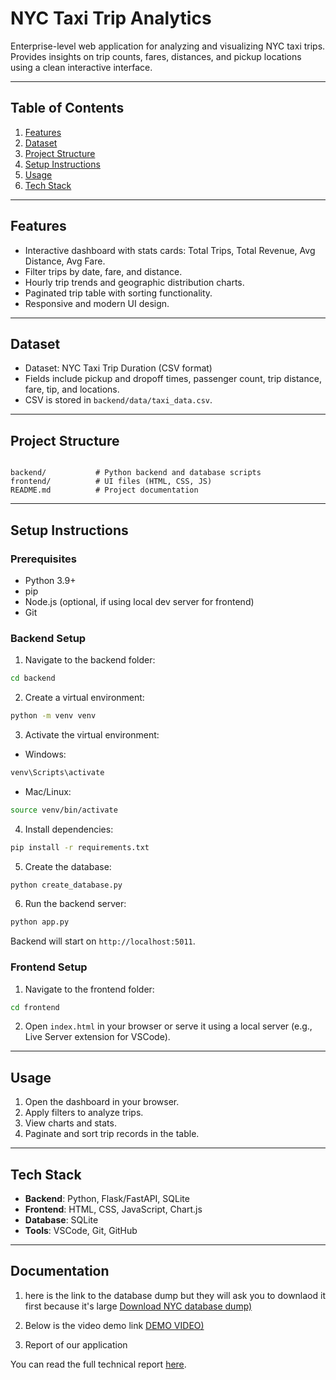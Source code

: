 # NYC Taxi Trip Analytics

Enterprise-level web application for analyzing and visualizing NYC taxi trips.  
Provides insights on trip counts, fares, distances, and pickup locations using a clean interactive interface.

---

## Table of Contents

1. [Features](#features)
2. [Dataset](#dataset)
3. [Project Structure](#project-structure)
4. [Setup Instructions](#setup-instructions)
5. [Usage](#usage)
6. [Tech Stack](#tech-stack)

---

## Features

- Interactive dashboard with stats cards: Total Trips, Total Revenue, Avg Distance, Avg Fare.
- Filter trips by date, fare, and distance.
- Hourly trip trends and geographic distribution charts.
- Paginated trip table with sorting functionality.
- Responsive and modern UI design.

---

## Dataset

- Dataset: NYC Taxi Trip Duration (CSV format)
- Fields include pickup and dropoff times, passenger count, trip distance, fare, tip, and locations.
- CSV is stored in `backend/data/taxi_data.csv`.

---

## Project Structure

```

backend/           # Python backend and database scripts
frontend/          # UI files (HTML, CSS, JS)
README.md          # Project documentation

````

---

## Setup Instructions

### Prerequisites

- Python 3.9+
- pip
- Node.js (optional, if using local dev server for frontend)
- Git

### Backend Setup

1. Navigate to the backend folder:
```bash
cd backend
````

2. Create a virtual environment:

```bash
python -m venv venv
```

3. Activate the virtual environment:

* Windows:

```bash
venv\Scripts\activate
```

* Mac/Linux:

```bash
source venv/bin/activate
```

4. Install dependencies:

```bash
pip install -r requirements.txt
```

5. Create the database:

```bash
python create_database.py
```

6. Run the backend server:

```bash
python app.py
```

Backend will start on `http://localhost:5011`.

### Frontend Setup

1. Navigate to the frontend folder:

```bash
cd frontend
```

2. Open `index.html` in your browser or serve it using a local server (e.g., Live Server extension for VSCode).

---

## Usage

1. Open the dashboard in your browser.
2. Apply filters to analyze trips.
3. View charts and stats.
4. Paginate and sort trip records in the table.

---

## Tech Stack

* **Backend**: Python, Flask/FastAPI, SQLite
* **Frontend**: HTML, CSS, JavaScript, Chart.js
* **Database**: SQLite
* **Tools**: VSCode, Git, GitHub

---
## Documentation
1. here is the link to the database dump but they will ask you to downlaod it first because it's large
[Download NYC database dump)](https://drive.google.com/file/d/1oQkvdsvp8r6VyG9z9LsYwNRCCrfeYKRV/view?usp=sharing)

2. Below is the video demo link
   [DEMO VIDEO)](https://drive.google.com/file/d/1_C5-mUTLNnDKueLnfUd4hPbGGWJOMYSH/view?usp=sharing)

3. Report of our application
   
You can read the full technical report [here](NYC%20Taxi%20Trip%20Analytics%20Technical%20Report.pdf).


